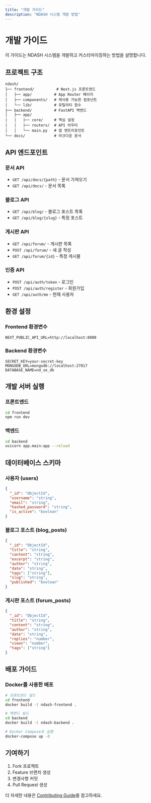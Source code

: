 ```yaml
---
title: "개발 가이드"
description: "NDASH 시스템 개발 방법"
---
```


# 개발 가이드

이 가이드는 NDASH 시스템을 개발하고 커스터마이징하는 방법을 설명합니다.

## 프로젝트 구조

```
ndash/
├── frontend/          # Next.js 프론트엔드
│   ├── app/          # App Router 페이지
│   ├── components/   # 재사용 가능한 컴포넌트
│   └── lib/          # 유틸리티 함수
├── backend/          # FastAPI 백엔드
│   ├── app/
│   │   ├── core/     # 핵심 설정
│   │   ├── routers/  # API 라우터
│   │   └── main.py   # 앱 엔트리포인트
└── docs/             # 마크다운 문서
```

## API 엔드포인트

### 문서 API
- `GET /api/docs/{path}` - 문서 가져오기
- `GET /api/docs/` - 문서 목록

### 블로그 API
- `GET /api/blog/` - 블로그 포스트 목록
- `GET /api/blog/{slug}` - 특정 포스트

### 게시판 API
- `GET /api/forum/` - 게시판 목록
- `POST /api/forum/` - 새 글 작성
- `GET /api/forum/{id}` - 특정 게시물

### 인증 API
- `POST /api/auth/token` - 로그인
- `POST /api/auth/register` - 회원가입
- `GET /api/auth/me` - 현재 사용자

## 환경 설정

### Frontend 환경변수
```env
NEXT_PUBLIC_API_URL=http://localhost:8000
```

### Backend 환경변수
```env
SECRET_KEY=your-secret-key
MONGODB_URL=mongodb://localhost:27017
DATABASE_NAME=nd_se_db
```

## 개발 서버 실행

### 프론트엔드
```bash
cd frontend
npm run dev
```

### 백엔드
```bash
cd backend
uvicorn app.main:app --reload
```

## 데이터베이스 스키마

### 사용자 (users)
```json
{
  "_id": "ObjectId",
  "username": "string",
  "email": "string",
  "hashed_password": "string",
  "is_active": "boolean"
}
```

### 블로그 포스트 (blog_posts)
```json
{
  "_id": "ObjectId",
  "title": "string",
  "content": "string",
  "excerpt": "string",
  "author": "string",
  "date": "string",
  "tags": ["string"],
  "slug": "string",
  "published": "boolean"
}
```

### 게시판 포스트 (forum_posts)
```json
{
  "_id": "ObjectId",
  "title": "string",
  "content": "string",
  "author": "string",
  "date": "string",
  "replies": "number",
  "views": "number",
  "tags": ["string"]
}
```

## 배포 가이드

### Docker를 사용한 배포
```bash
# 프론트엔드 빌드
cd frontend
docker build -t ndash-frontend .

# 백엔드 빌드
cd backend
docker build -t ndash-backend .

# Docker Compose로 실행
docker-compose up -d
```

## 기여하기

1. Fork 프로젝트
2. Feature 브랜치 생성
3. 변경사항 커밋
4. Pull Request 생성

더 자세한 내용은 [Contributing Guide](./contributing)를 참고하세요.
